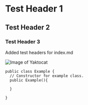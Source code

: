 # Test Header 1
## Test Header 2
### Test Header 3

Added test headers for index.md

![Image of Yaktocat](https://octodex.github.com/images/yaktocat.png)

```
public class Example {
  // Constructor for example class.
  public Example(){

  }
  
}
```
